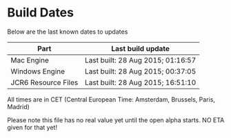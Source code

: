 # Build Dates

Below are the last known dates to updates

Part | Last build update
-----|-----
Mac Engine | Last built: 28 Aug 2015; 01:16:57
Windows Engine | Last built: 28 Aug 2015; 00:37:05
JCR6 Resource Files | Last built: 28 Aug 2015; 16:51:10
All times are in CET (Central European Time: Amsterdam, Brussels, Paris, Madrid)


Please note this file has no real value yet until the open alpha starts. NO ETA given for that yet!
